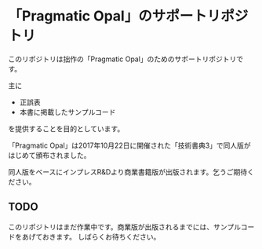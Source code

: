 # 「Pragmatic Opal」のサポートリポジトリ

このリポジトリは拙作の「Pragmatic Opal」のためのサポートリポジトリです。

主に

* 正誤表
* 本書に掲載したサンプルコード

を提供することを目的としています。

「Pragmatic Opal」は2017年10月22日に開催された「技術書典3」で同人版がはじめて頒布されました。

同人版をベースにインプレスR&Dより商業書籍版が出版されます。乞うご期待ください。

## TODO

このリポジトリはまだ作業中です。商業版が出版されるまでには、サンプルコードをあげておきます。
しばらくお待ちください。
